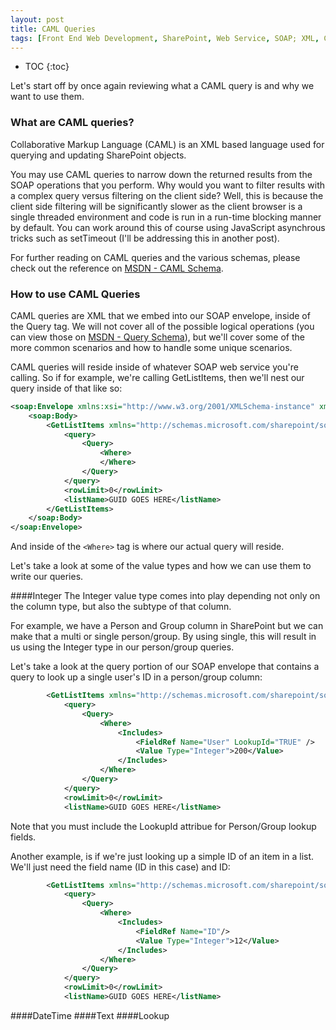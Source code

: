 ```yaml
---
layout: post
title: CAML Queries
tags: [Front End Web Development, SharePoint, Web Service, SOAP; XML, CAML]
---
```

* TOC
{:toc}

Let's start off by once again reviewing what a CAML query is and why we want to use them.

### What are CAML queries?
Collaborative Markup Language (CAML) is an XML based language used for querying and updating SharePoint objects.

You may use CAML queries to narrow down the returned results from the SOAP operations that you perform.  Why would you want to filter results with a complex query versus filtering on the client side?  Well, this is because the client side filtering will be significantly slower as the client browser is a single threaded environment and code is run in a run-time blocking manner by default.  You can work around this of course using JavaScript asynchrous tricks such as setTimeout (I'll be addressing this in another post).

For further reading on CAML queries and the various schemas, please check out the reference on [MSDN - CAML Schema](https://msdn.microsoft.com/en-us/library/office/ms462365).


### How to use CAML Queries
CAML queries are XML that we embed into our SOAP envelope, inside of the Query tag.  We will not cover all of the possible logical operations (you can view those on [MSDN - Query Schema](https://msdn.microsoft.com/en-us/library/office/ms467521)), but we'll cover some of the more common scenarios and how to handle some unique scenarios.

CAML queries will reside inside of whatever SOAP web service you're calling.  So if for example, we're calling GetListItems, then we'll nest our query inside of that like so:

```xml
<soap:Envelope xmlns:xsi="http://www.w3.org/2001/XMLSchema-instance" xmlns:xsd="http://www.w3.org/2001/XMLSchema" xmlns:soap="http://schemas.xmlsoap.org/soap/envelope/">
    <soap:Body>
        <GetListItems xmlns="http://schemas.microsoft.com/sharepoint/soap/">
            <query>
                <Query>
                    <Where>
                    </Where>
                </Query>
            </query>
            <rowLimit>0</rowLimit>
            <listName>GUID GOES HERE</listName>
        </GetListItems>
    </soap:Body>
</soap:Envelope>
```
And inside of the ```<Where>``` tag is where our actual query will reside.

Let's take a look at some of the value types and how we can use them to write our queries.

####Integer
The Integer value type comes into play depending not only on the column type, but also the subtype of that column.

For example, we have a Person and Group column in SharePoint but we can make that a multi or single person/group.  By using single, this will result in us using the Integer type in our person/group queries.

Let's take a look at the query portion of our SOAP envelope that contains a query to look up a single user's ID in a person/group column:

```xml
        <GetListItems xmlns="http://schemas.microsoft.com/sharepoint/soap/">
            <query>
                <Query>
                    <Where>
                        <Includes>
                            <FieldRef Name="User" LookupId="TRUE" />
                            <Value Type="Integer">200</Value>
                        </Includes>
                    </Where>
                </Query>
            </query>
            <rowLimit>0</rowLimit>
            <listName>GUID GOES HERE</listName>
```

Note that you must include the LookupId attribue for Person/Group lookup fields.

Another example, is if we're just looking up a simple ID of an item in a list.  We'll just need the field name (ID in this case) and ID:

```xml
        <GetListItems xmlns="http://schemas.microsoft.com/sharepoint/soap/">
            <query>
                <Query>
                    <Where>
                        <Includes>
                            <FieldRef Name="ID"/>
                            <Value Type="Integer">12</Value>
                        </Includes>
                    </Where>
                </Query>
            </query>
            <rowLimit>0</rowLimit>
            <listName>GUID GOES HERE</listName>
```


####DateTime
####Text
####Lookup
